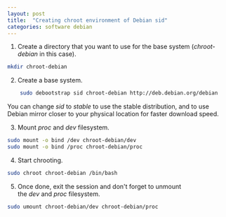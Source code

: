 ```yaml
---
layout: post
title:  "Creating chroot environment of Debian sid"
categories: software debian
---
```



1.  Create a directory that you want to use for the base system (_chroot-debian_ in this case).
```bash
mkdir chroot-debian
```   
2.  Create a base system.
```bash
    sudo debootstrap sid chroot-debian http://deb.debian.org/debian
```   
You can change _sid_ to _stable_ to use the stable distribution, and to use Debian mirror closer to your physical location for faster download speed.
    
3.  Mount _proc_ and _dev_ filesystem.
```bash
sudo mount -o bind /dev chroot-debian/dev
sudo mount -o bind /proc chroot-debian/proc
```   
4.  Start chrooting.
```bash
sudo chroot chroot-debian /bin/bash
```
5.  Once done, exit the session and don't forget to unmount the _dev_ and _proc_ filesystem.
```bash
sudo umount chroot-debian/dev chroot-debian/proc
```